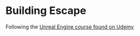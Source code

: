 # Building Escape

Following the [Unreal Engine course found on Udemy](https://www.udemy.com/unrealcourse)